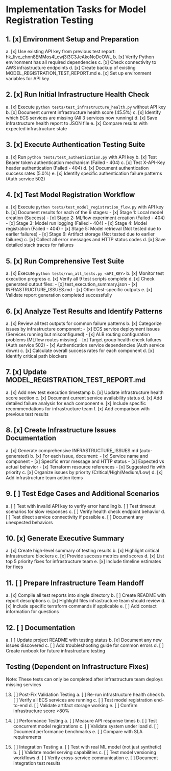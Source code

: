 # Implementation Tasks for Model Registration Testing

## 1. [x] Environment Setup and Preparation
   a. [x] Use existing API key from previous test report: hk_live_chnn8EMMos4Lcwj3i3C3JeAkoNoDcOWL
   b. [x] Verify Python environment has all required dependencies
   c. [x] Check connectivity to AWS infrastructure endpoints
   d. [x] Create backup of existing MODEL_REGISTRATION_TEST_REPORT.md
   e. [x] Set up environment variables for API key

## 2. [x] Run Initial Infrastructure Health Check
   a. [x] Execute `python tests/test_infrastructure_health.py` without API key
   b. [x] Document current infrastructure health score (45.5%)
   c. [x] Identify which ECS services are missing (All 3 services now running)
   d. [x] Save infrastructure health report to JSON file
   e. [x] Compare results with expected infrastructure state

## 3. [x] Execute Authentication Testing Suite
   a. [x] Run `python tests/test_authentication.py` with API key
   b. [x] Test Bearer token authentication mechanism (Failed - 404)
   c. [x] Test X-API-Key header authentication (Failed - 404)
   d. [x] Document authentication success rates (5.0%)
   e. [x] Identify specific authentication failure patterns (Auth service 502)

## 4. [x] Test Model Registration Workflow
   a. [x] Execute `python tests/test_model_registration_flow.py` with API key
   b. [x] Document results for each of the 6 stages:
      - [x] Stage 1: Local model creation (Success)
      - [x] Stage 2: MLflow experiment creation (Failed - 404)
      - [x] Stage 3: Model run logging (Failed - 404)
      - [x] Stage 4: Model registration (Failed - 404)
      - [x] Stage 5: Model retrieval (Not tested due to earlier failures)
      - [x] Stage 6: Artifact storage (Not tested due to earlier failures)
   c. [x] Collect all error messages and HTTP status codes
   d. [x] Save detailed stack traces for failures

## 5. [x] Run Comprehensive Test Suite
   a. [x] Execute `python tests/run_all_tests.py <API_KEY>`
   b. [x] Monitor test execution progress
   c. [x] Verify all 9 test scripts complete
   d. [x] Check generated output files:
      - [x] test_execution_summary.json
      - [x] INFRASTRUCTURE_ISSUES.md
      - [x] Other test-specific outputs
   e. [x] Validate report generation completed successfully

## 6. [x] Analyze Test Results and Identify Patterns
   a. [x] Review all test outputs for common failure patterns
   b. [x] Categorize issues by infrastructure component:
      - [x] ECS service deployment issues (Services running but misconfigured)
      - [x] ALB routing configuration problems (MLflow routes missing)
      - [x] Target group health check failures (Auth service 502)
      - [x] Authentication service dependencies (Auth service down)
   c. [x] Calculate overall success rates for each component
   d. [x] Identify critical path blockers

## 7. [x] Update MODEL_REGISTRATION_TEST_REPORT.md
   a. [x] Add new test execution timestamp
   b. [x] Update infrastructure health score section
   c. [x] Document current service availability status
   d. [x] Add detailed failure analysis for each component
   e. [x] Include specific recommendations for infrastructure team
   f. [x] Add comparison with previous test results

## 8. [x] Create Infrastructure Issues Documentation
   a. [x] Generate comprehensive INFRASTRUCTURE_ISSUES.md (auto-generated)
   b. [x] For each issue, document:
      - [x] Service name and component
      - [x] Specific error message and HTTP status
      - [x] Expected vs actual behavior
      - [x] Terraform resource references
      - [x] Suggested fix with priority
   c. [x] Organize issues by priority (Critical/High/Medium/Low)
   d. [x] Add infrastructure team action items

## 9. [ ] Test Edge Cases and Additional Scenarios
   a. [ ] Test with invalid API key to verify error handling
   b. [ ] Test timeout scenarios for slow responses
   c. [ ] Verify health check endpoint behavior
   d. [ ] Test direct service connectivity if possible
   e. [ ] Document any unexpected behaviors

## 10. [x] Generate Executive Summary
   a. [x] Create high-level summary of testing results
   b. [x] Highlight critical infrastructure blockers
   c. [x] Provide success metrics and scores
   d. [x] List top 5 priority fixes for infrastructure team
   e. [x] Include timeline estimates for fixes

## 11. [ ] Prepare Infrastructure Team Handoff
   a. [x] Compile all test reports into single directory
   b. [ ] Create README with report descriptions
   c. [x] Highlight files infrastructure team should review
   d. [x] Include specific terraform commands if applicable
   e. [ ] Add contact information for questions

## 12. [ ] Documentation
   a. [ ] Update project README with testing status
   b. [x] Document any new issues discovered
   c. [ ] Add troubleshooting guide for common errors
   d. [ ] Create runbook for future infrastructure testing

## Testing (Dependent on Infrastructure Fixes)

Note: These tests can only be completed after infrastructure team deploys missing services

13. [ ] Post-Fix Validation Testing
   a. [ ] Re-run infrastructure health check
   b. [ ] Verify all ECS services are running
   c. [ ] Test model registration end-to-end
   d. [ ] Validate artifact storage working
   e. [ ] Confirm infrastructure score >80%

14. [ ] Performance Testing
   a. [ ] Measure API response times
   b. [ ] Test concurrent model registrations
   c. [ ] Validate system under load
   d. [ ] Document performance benchmarks
   e. [ ] Compare with SLA requirements

15. [ ] Integration Testing
   a. [ ] Test with real ML model (not just synthetic)
   b. [ ] Validate model serving capabilities
   c. [ ] Test model versioning workflows
   d. [ ] Verify cross-service communication
   e. [ ] Document integration test results